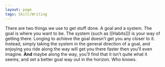 ```yaml
---
layout: page
tags: Skill/Writing 
---
```


There are two things we use to get stuff done. A goal and a system. The goal is where you want to be. The system (such as [[Habits]]) is your way of getting there. Longing to achieve the goal doesn’t get you any closer to it. Instead, simply taking the system in the general direction of a goal, and enjoying you ride along the way will get you there faster then you’ll even imagine. **And** maybe along the way, you’ll find that it isn’t quite what it seems, and set a better goal way out in the horizon. Who knows.